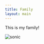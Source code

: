 ```yaml
---
title: Family
layout: main
---
```


This is my family!

![sonic]('images/family/legoland.JPG')
